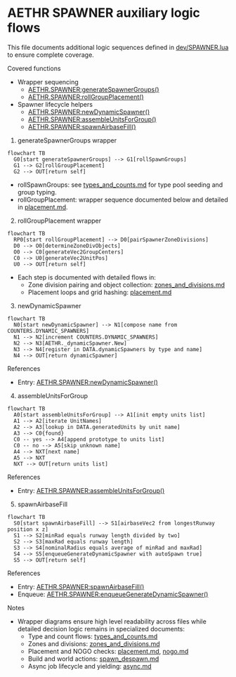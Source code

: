 # AETHR SPAWNER auxiliary logic flows

This file documents additional logic sequences defined in [dev/SPAWNER.lua](dev/SPAWNER.lua) to ensure complete coverage.

Covered functions
- Wrapper sequencing
  - [AETHR.SPAWNER:generateSpawnerGroups()](dev/SPAWNER.lua:660)
  - [AETHR.SPAWNER:rollGroupPlacement()](dev/SPAWNER.lua:670)
- Spawner lifecycle helpers
  - [AETHR.SPAWNER:newDynamicSpawner()](dev/SPAWNER.lua:467)
  - [AETHR.SPAWNER:assembleUnitsForGroup()](dev/SPAWNER.lua:358)
  - [AETHR.SPAWNER:spawnAirbaseFill()](dev/SPAWNER.lua:2169)


1) generateSpawnerGroups wrapper

```mermaid
flowchart TB
  G0[start generateSpawnerGroups] --> G1[rollSpawnGroups]
  G1 --> G2[rollGroupPlacement]
  G2 --> OUT[return self]
```

- rollSpawnGroups: see [types_and_counts.md](docs/spawner/types_and_counts.md) for type pool seeding and group typing.
- rollGroupPlacement: wrapper sequence documented below and detailed in [placement.md](docs/spawner/placement.md).


2) rollGroupPlacement wrapper

```mermaid
flowchart TB
  RP0[start rollGroupPlacement] --> D0[pairSpawnerZoneDivisions]
  D0 --> O0[determineZoneDivObjects]
  O0 --> C0[generateVec2GroupCenters]
  C0 --> U0[generateVec2UnitPos]
  U0 --> OUT[return self]
```

- Each step is documented with detailed flows in:
  - Zone division pairing and object collection: [zones_and_divisions.md](docs/spawner/zones_and_divisions.md)
  - Placement loops and grid hashing: [placement.md](docs/spawner/placement.md)


3) newDynamicSpawner

```mermaid
flowchart TB
  N0[start newDynamicSpawner] --> N1[compose name from COUNTERS.DYNAMIC_SPAWNERS]
  N1 --> N2[increment COUNTERS.DYNAMIC_SPAWNERS]
  N2 --> N3[AETHR._dynamicSpawner.New]
  N3 --> N4[register in DATA.dynamicSpawners by type and name]
  N4 --> OUT[return dynamicSpawner]
```

References
- Entry: [AETHR.SPAWNER:newDynamicSpawner()](dev/SPAWNER.lua:467)


4) assembleUnitsForGroup

```mermaid
flowchart TB
  A0[start assembleUnitsForGroup] --> A1[init empty units list]
  A1 --> A2[iterate UnitNames]
  A2 --> A3[lookup in DATA.generatedUnits by unit name]
  A3 --> C0{found}
  C0 -- yes --> A4[append prototype to units list]
  C0 -- no --> A5[skip unknown name]
  A4 --> NXT[next name]
  A5 --> NXT
  NXT --> OUT[return units list]
```

References
- Entry: [AETHR.SPAWNER:assembleUnitsForGroup()](dev/SPAWNER.lua:358)


5) spawnAirbaseFill

```mermaid
flowchart TB
  S0[start spawnAirbaseFill] --> S1[airbaseVec2 from longestRunway position x z]
  S1 --> S2[minRad equals runway length divided by two]
  S2 --> S3[maxRad equals runway length]
  S3 --> S4[nominalRadius equals average of minRad and maxRad]
  S4 --> S5[enqueueGenerateDynamicSpawner with autoSpawn true]
  S5 --> OUT[return self]
```

References
- Entry: [AETHR.SPAWNER:spawnAirbaseFill()](dev/SPAWNER.lua:2169)
- Enqueue: [AETHR.SPAWNER:enqueueGenerateDynamicSpawner()](dev/SPAWNER.lua:520)


Notes
- Wrapper diagrams ensure high level readability across files while detailed decision logic remains in specialized documents:
  - Type and count flows: [types_and_counts.md](docs/spawner/types_and_counts.md)
  - Zones and divisions: [zones_and_divisions.md](docs/spawner/zones_and_divisions.md)
  - Placement and NOGO checks: [placement.md](docs/spawner/placement.md), [nogo.md](docs/spawner/nogo.md)
  - Build and world actions: [spawn_despawn.md](docs/spawner/spawn_despawn.md)
  - Async job lifecycle and yielding: [async.md](docs/spawner/async.md)